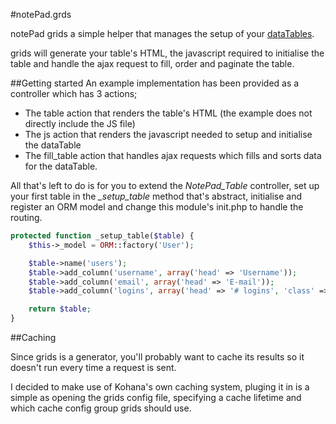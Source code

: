#notePad.grds

notePad grids a simple helper that manages the setup of your [dataTables](http://www.datatables.net).

grids will generate your table's HTML, the javascript required to initialise the table and handle the ajax request to fill, order and paginate the table.

##Getting started
An example implementation has been provided as a controller which has 3 actions;

- The table action that renders the table's HTML (the example does not directly include the JS file)
- The js action that renders the javascript needed to setup and initialise the dataTable 
- The fill_table action that handles ajax requests which fills and sorts data for the dataTable.

All that's left to do is for you to extend the *NotePad_Table* controller, set up your first table in the *_setup_table* method that's abstract, initialise and register an ORM model and change this module's init.php to handle the routing.

```php
protected function _setup_table($table) {
    $this->_model = ORM::factory('User');

    $table->name('users');
    $table->add_column('username', array('head' => 'Username'));
    $table->add_column('email', array('head' => 'E-mail'));
    $table->add_column('logins', array('head' => '# logins', 'class' => 'span1'));

    return $table;
}
```
##Caching

Since grids is a generator, you'll probably want to cache its results so it doesn't run every time a request is sent.

I decided to make use of Kohana's own caching system, pluging it in is a simple as opening the grids config file, specifying a cache lifetime and which cache config group grids should use.